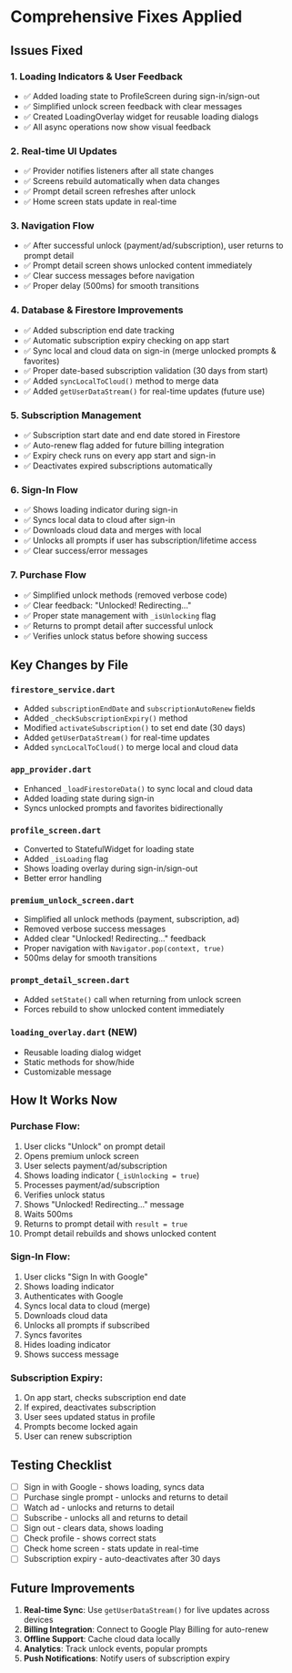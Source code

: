 # Comprehensive Fixes Applied

## Issues Fixed

### 1. **Loading Indicators & User Feedback**
- ✅ Added loading state to ProfileScreen during sign-in/sign-out
- ✅ Simplified unlock screen feedback with clear messages
- ✅ Created LoadingOverlay widget for reusable loading dialogs
- ✅ All async operations now show visual feedback

### 2. **Real-time UI Updates**
- ✅ Provider notifies listeners after all state changes
- ✅ Screens rebuild automatically when data changes
- ✅ Prompt detail screen refreshes after unlock
- ✅ Home screen stats update in real-time

### 3. **Navigation Flow**
- ✅ After successful unlock (payment/ad/subscription), user returns to prompt detail
- ✅ Prompt detail screen shows unlocked content immediately
- ✅ Clear success messages before navigation
- ✅ Proper delay (500ms) for smooth transitions

### 4. **Database & Firestore Improvements**
- ✅ Added subscription end date tracking
- ✅ Automatic subscription expiry checking on app start
- ✅ Sync local and cloud data on sign-in (merge unlocked prompts & favorites)
- ✅ Proper date-based subscription validation (30 days from start)
- ✅ Added `syncLocalToCloud()` method to merge data
- ✅ Added `getUserDataStream()` for real-time updates (future use)

### 5. **Subscription Management**
- ✅ Subscription start date and end date stored in Firestore
- ✅ Auto-renew flag added for future billing integration
- ✅ Expiry check runs on every app start and sign-in
- ✅ Deactivates expired subscriptions automatically

### 6. **Sign-In Flow**
- ✅ Shows loading indicator during sign-in
- ✅ Syncs local data to cloud after sign-in
- ✅ Downloads cloud data and merges with local
- ✅ Unlocks all prompts if user has subscription/lifetime access
- ✅ Clear success/error messages

### 7. **Purchase Flow**
- ✅ Simplified unlock methods (removed verbose code)
- ✅ Clear feedback: "Unlocked! Redirecting..."
- ✅ Proper state management with `_isUnlocking` flag
- ✅ Returns to prompt detail after successful unlock
- ✅ Verifies unlock status before showing success

## Key Changes by File

### `firestore_service.dart`
- Added `subscriptionEndDate` and `subscriptionAutoRenew` fields
- Added `_checkSubscriptionExpiry()` method
- Modified `activateSubscription()` to set end date (30 days)
- Added `getUserDataStream()` for real-time updates
- Added `syncLocalToCloud()` to merge local and cloud data

### `app_provider.dart`
- Enhanced `_loadFirestoreData()` to sync local and cloud data
- Added loading state during sign-in
- Syncs unlocked prompts and favorites bidirectionally

### `profile_screen.dart`
- Converted to StatefulWidget for loading state
- Added `_isLoading` flag
- Shows loading overlay during sign-in/sign-out
- Better error handling

### `premium_unlock_screen.dart`
- Simplified all unlock methods (payment, subscription, ad)
- Removed verbose success messages
- Added clear "Unlocked! Redirecting..." feedback
- Proper navigation with `Navigator.pop(context, true)`
- 500ms delay for smooth transitions

### `prompt_detail_screen.dart`
- Added `setState()` call when returning from unlock screen
- Forces rebuild to show unlocked content immediately

### `loading_overlay.dart` (NEW)
- Reusable loading dialog widget
- Static methods for show/hide
- Customizable message

## How It Works Now

### Purchase Flow:
1. User clicks "Unlock" on prompt detail
2. Opens premium unlock screen
3. User selects payment/ad/subscription
4. Shows loading indicator (`_isUnlocking = true`)
5. Processes payment/ad/subscription
6. Verifies unlock status
7. Shows "Unlocked! Redirecting..." message
8. Waits 500ms
9. Returns to prompt detail with `result = true`
10. Prompt detail rebuilds and shows unlocked content

### Sign-In Flow:
1. User clicks "Sign In with Google"
2. Shows loading indicator
3. Authenticates with Google
4. Syncs local data to cloud (merge)
5. Downloads cloud data
6. Unlocks all prompts if subscribed
7. Syncs favorites
8. Hides loading indicator
9. Shows success message

### Subscription Expiry:
1. On app start, checks subscription end date
2. If expired, deactivates subscription
3. User sees updated status in profile
4. Prompts become locked again
5. User can renew subscription

## Testing Checklist

- [ ] Sign in with Google - shows loading, syncs data
- [ ] Purchase single prompt - unlocks and returns to detail
- [ ] Watch ad - unlocks and returns to detail
- [ ] Subscribe - unlocks all and returns to detail
- [ ] Sign out - clears data, shows loading
- [ ] Check profile - shows correct stats
- [ ] Check home screen - stats update in real-time
- [ ] Subscription expiry - auto-deactivates after 30 days

## Future Improvements

1. **Real-time Sync**: Use `getUserDataStream()` for live updates across devices
2. **Billing Integration**: Connect to Google Play Billing for auto-renew
3. **Offline Support**: Cache cloud data locally
4. **Analytics**: Track unlock events, popular prompts
5. **Push Notifications**: Notify users of subscription expiry
